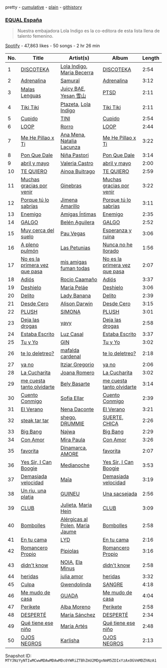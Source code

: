 pretty - [cumulative](/playlists/cumulative/37i9dQZF1DX6dANf8jNW4z.md) - [plain](/playlists/plain/37i9dQZF1DX6dANf8jNW4z) - [githistory](https://github.githistory.xyz/mackorone/spotify-playlist-archive/blob/main/playlists/plain/37i9dQZF1DX6dANf8jNW4z)

### [EQUAL España](https://open.spotify.com/playlist/37i9dQZF1DX6dANf8jNW4z)

> Nuestra embajadora Lola Indigo es la co\-editora de esta lista llena de talento femenino.

[Spotify](https://open.spotify.com/user/spotify) - 47,863 likes - 50 songs - 2 hr 26 min

| No. | Title | Artist(s) | Album | Length |
|---|---|---|---|---|
| 1 | [DISCOTEKA](https://open.spotify.com/track/4NkJeL16uUJJJFuZPvR1DC) | [Lola Indigo](https://open.spotify.com/artist/3bvfu2KAve4lPHrhEFDZna), [Maria Becerra](https://open.spotify.com/artist/1DxLCyH42yaHKGK3cl5bvG) | [DISCOTEKA](https://open.spotify.com/album/0XJBQZQTh3OZCt5ACMtEAs) | 2:54 |
| 2 | [Adrenalina](https://open.spotify.com/track/6AS6lW8vAo27DGEcbRT2Oj) | [Samuraï](https://open.spotify.com/artist/0BovidHLtM9n55WXWkApK9) | [Adrenalina](https://open.spotify.com/album/6MtdNWXRI8bYzFq4UX4GSg) | 3:12 |
| 3 | [Malas Lenguas](https://open.spotify.com/track/1bLyqRntlR5BTcFvhcQOuO) | [Juicy BAE](https://open.spotify.com/artist/46K14JAfAHpxTSkb6KkFfN), [Yesan 雪山](https://open.spotify.com/artist/6pJPxDgaE0H343SrASnY9J) | [PTSD](https://open.spotify.com/album/2yV6eZVN6U78Rq6cwRyQiG) | 2:11 |
| 4 | [Tiki Tiki](https://open.spotify.com/track/2J8lIDwvxPZQQ0I0wt1oRO) | [Ptazeta](https://open.spotify.com/artist/5UN0rzL594mWY2RbOtZqIN), [Lola Indigo](https://open.spotify.com/artist/3bvfu2KAve4lPHrhEFDZna) | [Tiki Tiki](https://open.spotify.com/album/27WZ3udXyjazvsInPtfuIQ) | 2:11 |
| 5 | [Cupido](https://open.spotify.com/track/2xVcCDRgG3TrH69TatsUxp) | [TINI](https://open.spotify.com/artist/7vXDAI8JwjW531ouMGbfcp) | [Cupido](https://open.spotify.com/album/3j0DrBixQhCQCucPr8hC13) | 2:54 |
| 6 | [LOOP](https://open.spotify.com/track/0L3ZjZ5gzrGj3bFw2BXkdU) | [Rorro](https://open.spotify.com/artist/6fB004p3XFUoQeftZlFUKv) | [LOOP](https://open.spotify.com/album/2qHm3qOqYorryYcumqG7pF) | 2:44 |
| 7 | [Me He Pillao x Ti](https://open.spotify.com/track/3nsAcKRQ4MoNSKiwECG0Yv) | [Ana Mena](https://open.spotify.com/artist/6k8mwkKJKKjBILo7ypBspl), [Natalia Lacunza](https://open.spotify.com/artist/3Zs59sqZJ6fWQqWbRC8bOP) | [Me He Pillao x Ti](https://open.spotify.com/album/1raYgqJauewWa2JgD6JmtG) | 3:22 |
| 8 | [Pon Que Dale](https://open.spotify.com/track/162yBfYPtmG0XOl6G94LUX) | [Niña Pastori](https://open.spotify.com/artist/6UelqIK8qwhWFc2f6nSEh8) | [Pon Que Dale](https://open.spotify.com/album/4iTWJx88AveLBhlgdavmri) | 3:14 |
| 9 | [abril y mayo](https://open.spotify.com/track/2fuskS7S2Bmz2hmR7dxPQK) | [Valeria Castro](https://open.spotify.com/artist/7JTVqKJ414qRPuDPhdKnHD) | [abril y mayo](https://open.spotify.com/album/6TJb3LPI6maq3gsRpdwNWa) | 2:00 |
| 10 | [TE QUIERO](https://open.spotify.com/track/3joDSTDSPrKoEB1TxCFDHv) | [Ainoa Buitrago](https://open.spotify.com/artist/4K2wdPQkTRDesavmN66Zk7) | [TE QUIERO](https://open.spotify.com/album/241E4UnDjEnTS7KUGvPxCT) | 2:59 |
| 11 | [Muchas gracias por venir](https://open.spotify.com/track/7BkPajyl2i5MRQaldvLydQ) | [Ginebras](https://open.spotify.com/artist/5w3bs8jNvbb0QHf5Lo0sva) | [Muchas gracias por venir](https://open.spotify.com/album/67bX88BUnSlWpAxgLlAVh5) | 3:22 |
| 12 | [Porque tú lo sabrías](https://open.spotify.com/track/0LfPtLzOOPZDulnDVWn9g3) | [Jimena Amarillo](https://open.spotify.com/artist/29cPgYFoxExwmptUrlnYmm) | [Porque tú lo sabrías](https://open.spotify.com/album/2UuIYup88kaMFhScMfUAa0) | 3:11 |
| 13 | [Enemigo](https://open.spotify.com/track/51Uv59zzELqnEh0vEiMH0a) | [Amigas Íntimas](https://open.spotify.com/artist/3UUAW3F5qqRQrTvAHuAarw) | [Enemigo](https://open.spotify.com/album/0yeiy634IWMvn9IfZItOhf) | 2:35 |
| 14 | [GALGO](https://open.spotify.com/track/5zfUKIkOzlbzPNOsQD9VGC) | [Belén Aguilera](https://open.spotify.com/artist/5fmYDIdgEkSgLdL6esxgfp) | [GALGO](https://open.spotify.com/album/6XWYIRTIA3FwVWPMCQpiBi) | 2:52 |
| 15 | [Muy cerca del suelo](https://open.spotify.com/track/4IF87MB8c8TxsA5nq7GqlD) | [Pau Vegas](https://open.spotify.com/artist/5os3rIfiiErtNRocvMePpc) | [Esperanza y ruina](https://open.spotify.com/album/1Wxy9ZYTXGf4s259KnTPID) | 3:06 |
| 16 | [A pleno pulmón](https://open.spotify.com/track/385LOQSsqndhKlZakIZPAA) | [Las Petunias](https://open.spotify.com/artist/5ahvDss0AH60cd2AWqoU1r) | [Nunca no he llorado](https://open.spotify.com/album/7bPbOE1J1kB6Z5PDwkKLHu) | 1:56 |
| 17 | [No es la primera vez que pasa](https://open.spotify.com/track/4IEUNHdJ55wvFkpfRpIdbs) | [mis amigas fuman todas](https://open.spotify.com/artist/7KdIqg2BmTqrSTJm19a8me) | [No es la primera vez que pasa](https://open.spotify.com/album/6V0HmOz23W95AM8BDhRpsU) | 2:07 |
| 18 | [Adiós](https://open.spotify.com/track/1XqktgMadEfOFLK7eeclPB) | [Rocio Caamaño](https://open.spotify.com/artist/4LaS5IJXyKFXn3OT9naUFv) | [Adiós](https://open.spotify.com/album/5OPDLP0u94RR2sM150GLyj) | 3:37 |
| 19 | [Deshielo](https://open.spotify.com/track/5oq9iLkrFV19XFsILQGuDs) | [María Peláe](https://open.spotify.com/artist/1b6ctmaHGrw89ZUmm0nGXq) | [Deshielo](https://open.spotify.com/album/10LzjDRDCKEC4kUxVZMj4f) | 3:06 |
| 20 | [Delito](https://open.spotify.com/track/3yDkWt5PwXfVzzD8EVzoGv) | [Lady Banana](https://open.spotify.com/artist/5rYapv14QGjhRGc4N59QR2) | [Delito](https://open.spotify.com/album/3rfYc35YBklbRLCq2oR7ht) | 2:39 |
| 21 | [Desde Cero](https://open.spotify.com/track/12vZtDnn0tGjnUxD53MjOM) | [Alison Darwin](https://open.spotify.com/artist/6Yj1pX8slOOGUwzDNwMdXz) | [Desde Cero](https://open.spotify.com/album/3VF9IytVJw7m1zhBlQY3Y3) | 3:15 |
| 22 | [PLUSH](https://open.spotify.com/track/5xhqoMCMBBuuwnjnTL3p9d) | [SIMONA](https://open.spotify.com/artist/7H7hLNfP9MzG8mt2A3s7nT) | [PLUSH](https://open.spotify.com/album/10mhRKgJ8ZMUAvnXANmzXN) | 3:01 |
| 23 | [Deja las drogas](https://open.spotify.com/track/1YUKIymOA5nsy4iT5dMB99) | [yavy](https://open.spotify.com/artist/4Re41ipb4pHd1WkUKusnId) | [Deja las drogas](https://open.spotify.com/album/1pfvbgaOQpvbaNKYmxeWmY) | 2:58 |
| 24 | [Estaba Escrito](https://open.spotify.com/track/5IQyDbFNahi8fnajPOGlnQ) | [Luz Casal](https://open.spotify.com/artist/1HUbv0v2f9HNE6qIbB35El) | [Estaba Escrito](https://open.spotify.com/album/5gAfzLXEESOYe1Ckmfahd3) | 3:37 |
| 25 | [Tu y Yo](https://open.spotify.com/track/6VwfbINVOhdDrjDxHikVHn) | [GIN](https://open.spotify.com/artist/2F1IyDZFiGWfHcGZMOGWGI) | [Tu y Yo](https://open.spotify.com/album/0OuOELBur5pid5THly60rU) | 3:02 |
| 26 | [te lo deletreo?](https://open.spotify.com/track/7FchRTXToLUsUNqpievmfw) | [mafalda cardenal](https://open.spotify.com/artist/1AsstJ8Cf7uQX92weRmZRz) | [te lo deletreo?](https://open.spotify.com/album/09zJpNu0ZyHoIsi6ktFe6r) | 2:18 |
| 27 | [ya no](https://open.spotify.com/track/2LhDdDpDowxTDCjcY7KRaf) | [Itziar Gregorio](https://open.spotify.com/artist/6gHBo0vjG2IG6dIfwv44T8) | [ya no](https://open.spotify.com/album/6LPb8LBFInkAW85rnhtjX2) | 2:06 |
| 28 | [La Cucharita](https://open.spotify.com/track/6II7hPp9lZEiWFUoPi1jT7) | [Joana Romero](https://open.spotify.com/artist/2wPWl4Q6GYYCs5gjJ9D3DT) | [La Cucharita](https://open.spotify.com/album/4tAYHnevEgEyifSIKsXOxf) | 3:02 |
| 29 | [me cuesta tanto olvidarte](https://open.spotify.com/track/6inJczfept3fU2h41REQWW) | [Bely Basarte](https://open.spotify.com/artist/6akDfyocmsREgR5eUXZt3I) | [me cuesta tanto olvidarte](https://open.spotify.com/album/63RfIGenYGTCgmcYhbcOW2) | 3:14 |
| 30 | [Cuento Conmigo](https://open.spotify.com/track/6DQwg0M05eoBgM2INmVXNh) | [Sofia Ellar](https://open.spotify.com/artist/0zuqz96cs1dQcxc2FpLPcR) | [Cuento Conmigo](https://open.spotify.com/album/0N4UwEsQYdLCpMrLQqa8om) | 2:39 |
| 31 | [El Verano](https://open.spotify.com/track/6UTgcCs0g3fkQbgXuDBHDn) | [Nena Daconte](https://open.spotify.com/artist/58ZTr51uERVdMQbfDbc5B3) | [El Verano](https://open.spotify.com/album/0l3HY0JOhegaWFf6O8g71j) | 3:21 |
| 32 | [steak tar tar](https://open.spotify.com/track/1VMkIjiscNSY0fuzJDI0bi) | [shego](https://open.spotify.com/artist/1DiDa1DfTjldKJQeonyP33), [DRUMMIE](https://open.spotify.com/artist/569eg6JD5GgpfbGJ1b81b5) | [SUERTE, CHICA](https://open.spotify.com/album/7wEZoRihqkS2JgKsvAewnQ) | 2:26 |
| 33 | [Big Bang](https://open.spotify.com/track/7ztCPFuZ2wD0C9VHQsLDHd) | [Najwa](https://open.spotify.com/artist/7dp8dR96gWncIypef8kTnS) | [Big Bang](https://open.spotify.com/album/65BnTILTduIpEqP6YWHoIg) | 2:29 |
| 34 | [Con Amor](https://open.spotify.com/track/7FOkzRqjgfq00BwB80Tmnk) | [Mira Paula](https://open.spotify.com/artist/3TfdBFGkVIzaah1oktPRUy) | [Con Amor](https://open.spotify.com/album/1H4ZdEPVmXW8kRDNkOJC6x) | 3:26 |
| 35 | [favorita](https://open.spotify.com/track/1GD7Rao8kRvGAoXBI8Aott) | [Dinamarca](https://open.spotify.com/artist/4YFGNIynoM4Kq6f4VcZ7SX), [AMORE](https://open.spotify.com/artist/2JfbhY0uEDLi1d89RzdU9S) | [favorita](https://open.spotify.com/album/1S7trDsVlwschptph947TY) | 2:07 |
| 36 | [Yes Sir, I Can Boogie](https://open.spotify.com/track/0Nsi4QYe7dSV1EGWeD4Ina) | [Medianoche](https://open.spotify.com/artist/0cdMQNFIPkvbCvtapjvbkk) | [Yes Sir, I Can Boogie](https://open.spotify.com/album/1RL06GXjm2fC8w0eYYWsOc) | 3:53 |
| 37 | [Demasiada velocidad](https://open.spotify.com/track/3DvtwdsEPyu2Cqz4IPbKxP) | [Maīa](https://open.spotify.com/artist/3DcBIxPLJt5OOCsATJe4qB) | [Demasiada velocidad](https://open.spotify.com/album/7EItaNyfMy1wLgFxCVghbZ) | 3:19 |
| 38 | [Un riu, una platja](https://open.spotify.com/track/5KLHI3cA6IX9cb2b8JL49M) | [GUINEU](https://open.spotify.com/artist/71LogL8lYEei6YssB4RyVD) | [Una sacsejada](https://open.spotify.com/album/2UzQXlICcimPrOGdoOLQea) | 2:56 |
| 39 | [CLUB](https://open.spotify.com/track/2d1GlsvP1CPSztWlhX8N1Q) | [Julieta](https://open.spotify.com/artist/7DzqOghrDEW0vlJxZXaeLj), [Maria Hein](https://open.spotify.com/artist/3XROpF1yIcXOcMjDkswghI) | [CLUB](https://open.spotify.com/album/2A2sHVWNu1LsdhHMWfaWYU) | 3:09 |
| 40 | [Bombolles](https://open.spotify.com/track/2vqu9bDotkYjhbp5Ty5bIZ) | [Alérgicas al Polen](https://open.spotify.com/artist/3r87HtM9xVejbpyVuFwrhb), [Maria Jaume](https://open.spotify.com/artist/2QYudLHQwV6MDxWpZZtMNO) | [Bombolles](https://open.spotify.com/album/0xRTNuFfOfES93Emddq2nM) | 2:58 |
| 41 | [En tu cama](https://open.spotify.com/track/2A9wq1jbUFJeOaRJMXcxKK) | [LYD](https://open.spotify.com/artist/6FxESoS5TUltKFAXd6R8z9) | [En tu cama](https://open.spotify.com/album/4RYeOYtZPFb2gShRZFUjw8) | 2:16 |
| 42 | [Romancero Propio](https://open.spotify.com/track/3O1GoifSo01SPqbl1JUQgd) | [Pipiolas](https://open.spotify.com/artist/0qFTwtYUtLs9jYEXUfmEpI) | [Romancero Propio](https://open.spotify.com/album/42OoyAaRonNgqSlSDrvWRc) | 3:16 |
| 43 | [didn't know](https://open.spotify.com/track/2UNwClFdYeUlJkejytviEF) | [NOIA](https://open.spotify.com/artist/7ME5Ue2P7g1BP11FRWr7LA), [Ela Minus](https://open.spotify.com/artist/4rdJkXHNrMgowlwUdQAg8T) | [didn't know](https://open.spotify.com/album/6SPcRko47zyU386oL9RqkK) | 2:58 |
| 44 | [heridas](https://open.spotify.com/track/3lUw3vbDH2Pl0qkobhqeSl) | [julia amor](https://open.spotify.com/artist/7xZqz9bsl0Zxf0g3mwnc9u) | [heridas](https://open.spotify.com/album/2kA82fvECUeKRY1xYw9DtY) | 3:32 |
| 45 | [Culpa](https://open.spotify.com/track/234FKH11wocZnS8QrR2Tyu) | [Gwendolinda](https://open.spotify.com/artist/0m9Yhfqz0u6f93uFrZv4GE) | [SANGRE](https://open.spotify.com/album/5StRSEdbr41v7ZQpj3bsNZ) | 4:18 |
| 46 | [Me mudo de casa](https://open.spotify.com/track/6PC9XV4mfwsYRNVBgbFJIC) | [GUADA](https://open.spotify.com/artist/7DQKTS3zA63QhllsHFT2UN) | [Me mudo de casa](https://open.spotify.com/album/6rHXpK2WXv57QQEiHfMVf3) | 4:04 |
| 47 | [Perikete](https://open.spotify.com/track/4hD7C3hx5blpItnYT7qH1I) | [Alba Moreno](https://open.spotify.com/artist/6kWK8M4vGR9AWnikXxcWLF) | [Perikete](https://open.spotify.com/album/0pGUjxC5SigHPMcj4rrXpG) | 2:58 |
| 48 | [DESPERTÉ](https://open.spotify.com/track/1VKrRaLxgy2H7qdMjkna9s) | [María Sánchez](https://open.spotify.com/artist/2cHCcij1RZIHBuVjubs4va) | [DESPERTÉ](https://open.spotify.com/album/4vwc3l21K2hLiD81w60mpc) | 2:34 |
| 49 | [Qué tiene ese niño](https://open.spotify.com/track/0G2gb4Tn7s4gzwjNfaCkzO) | [María Artés](https://open.spotify.com/artist/4gI6T5h1UQPf5hA3FdJULt) | [Qué tiene ese niño](https://open.spotify.com/album/0fqmLKQgkhJYbB48pDdbtf) | 2:48 |
| 50 | [OJOS NEGROS](https://open.spotify.com/track/0MRFgiXAbbsNyy2vlcagqk) | [Karlisha](https://open.spotify.com/artist/4MJnVJ6UeJY0WcULSDdu18) | [OJOS NEGROS](https://open.spotify.com/album/1gTHhVijBe003r1BwBA8r0) | 2:13 |

Snapshot ID: `MTY3NzYyNTIwMCwwMDAwMDAwMDc0YWRiZTBhZmU2MDgxNmM5ZDIxYzAxOGVmMDZhNzA1`
